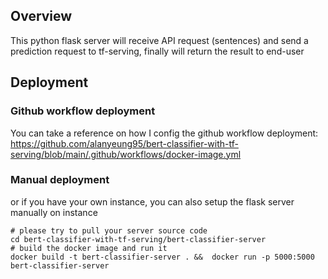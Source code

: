 ## Overview

This python flask server will receive API request (sentences) and send a prediction request to tf-serving, finally will return the result to end-user

## Deployment

### Github workflow deployment

You can take a reference on how I config the github workflow deployment:
https://github.com/alanyeung95/bert-classifier-with-tf-serving/blob/main/.github/workflows/docker-image.yml

### Manual deployment
or if you have your own instance, you can also setup the flask server manually on instance

```
# please try to pull your server source code
cd bert-classifier-with-tf-serving/bert-classifier-server
# build the docker image and run it
docker build -t bert-classifier-server . &&  docker run -p 5000:5000 bert-classifier-server
```
